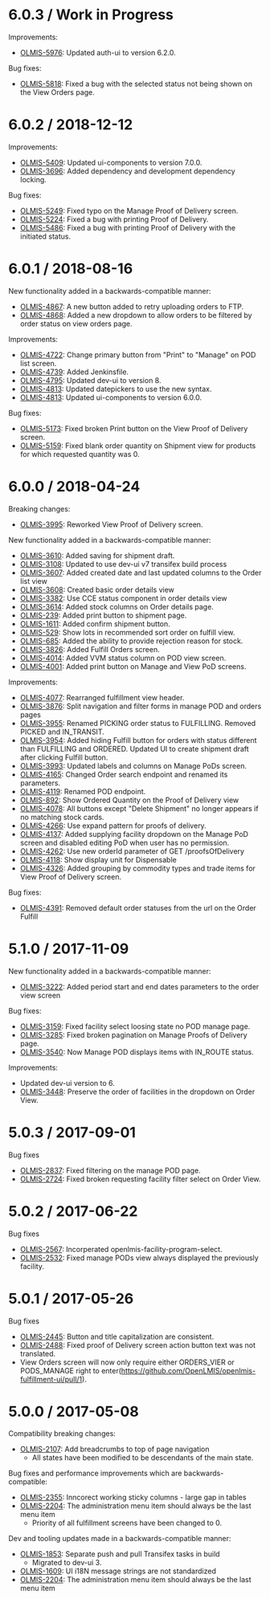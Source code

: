 6.0.3 / Work in Progress
========================

Improvements:
* [OLMIS-5976](https://openlmis.atlassian.net/browse/OLMIS-5976): Updated auth-ui to version 6.2.0.

Bug fixes:
* [OLMIS-5818](https://openlmis.atlassian.net/browse/OLMIS-5818): Fixed a bug with the selected status not being shown on the View Orders page.

6.0.2 / 2018-12-12
==================

Improvements:
* [OLMIS-5409](https://openlmis.atlassian.net/browse/OLMIS-5409): Updated ui-components to version 7.0.0.
* [OLMIS-3696](https://openlmis.atlassian.net/browse/OLMIS-3696): Added dependency and development dependency locking.

Bug fixes:
* [OLMIS-5249](https://openlmis.atlassian.net/browse/OLMIS-5249): Fixed typo on the Manage Proof of Delivery screen.
* [OLMIS-5224](https://openlmis.atlassian.net/browse/OLMIS-5224): Fixed a bug with printing Proof of Delivery.
* [OLMIS-5486](https://openlmis.atlassian.net/browse/OLMIS-5486): Fixed a bug with printing Proof of Delivery with the initiated status.

6.0.1 / 2018-08-16
==================
New functionality added in a backwards-compatible manner:
* [OLMIS-4867](https://openlmis.atlassian.net/browse/OLMIS-4867): A new button added to retry uploading orders to FTP.
* [OLMIS-4868](https://openlmis.atlassian.net/browse/OLMIS-4868): Added a new dropdown to allow orders to be filtered by order status on view orders page.

Improvements:
* [OLMIS-4722](https://openlmis.atlassian.net/browse/OLMIS-4722): Change primary button from "Print" to "Manage" on POD list screen.
* [OLMIS-4739](https://openlmis.atlassian.net/browse/OLMIS-4739): Added Jenkinsfile.
* [OLMIS-4795](https://openlmis.atlassian.net/browse/OLMIS-4795): Updated dev-ui to version 8.
* [OLMIS-4813](https://openlmis.atlassian.net/browse/OLMIS-4813): Updated datepickers to use the new syntax.
* [OLMIS-4813](https://openlmis.atlassian.net/browse/OLMIS-4813): Updated ui-components to version 6.0.0.

Bug fixes:
* [OLMIS-5173](https://openlmis.atlassian.net/browse/OLMIS-5173): Fixed broken Print button on the View Proof of Delivery screen.
* [OLMIS-5159](https://openlmis.atlassian.net/browse/OLMIS-5159): Fixed blank order quantity on Shipment view for products for which requested quantity was 0.

6.0.0 / 2018-04-24
==================

Breaking changes:
* [OLMIS-3995](https://openlmis.atlassian.net/browse/OLMIS-3995): Reworked View Proof of Delivery screen.

New functionality added in a backwards-compatible manner:
* [OLMIS-3610](https://openlmis.atlassian.net/browse/OLMIS-3610): Added saving for shipment draft.
* [OLMIS-3108](https://openlmis.atlassian.net/browse/OLMIS-3108): Updated to use dev-ui v7 transifex build process
* [OLMIS-3607](https://openlmis.atlassian.net/browse/OLMIS-3607): Added created date and last updated columns to the Order list view
* [OLMIS-3608](https://openlmis.atlassian.net/browse/OLMIS-3608): Created basic order details view
* [OLMIS-3382](https://openlmis.atlassian.net/browse/OLMIS-3382): Use CCE status component in order details view
* [OLMIS-3614](https://openlmis.atlassian.net/browse/OLMIS-3614): Added stock columns on Order details page.
* [OLMIS-239](https://openlmis.atlassian.net/browse/OLMIS-239): Added print button to shipment page.
* [OLMIS-1611](https://openlmis.atlassian.net/browse/OLMIS-1611): Added confirm shipment button.
* [OLMIS-529](https://openlmis.atlassian.net/browse/OLMIS-529): Show lots in recommended sort order on fulfill view.
* [OLMIS-685](https://openlmis.atlassian.net/browse/OLMIS-685): Added the ability to provide rejection reason for stock.
* [OLMIS-3826](https://openlmis.atlassian.net/browse/OLMIS-3826): Added Fulfill Orders screen.
* [OLMIS-4014](https://openlmis.atlassian.net/browse/OLMIS-4014): Added VVM status column on POD view screen.
* [OLMIS-4001](https://openlmis.atlassian.net/browse/OLMIS-4001): Added print button on Manage and View PoD screens.

Improvements:
* [OLMIS-4077](https://openlmis.atlassian.net/browse/OLMIS-4077): Rearranged fulfillment view header.
* [OLMIS-3876](https://openlmis.atlassian.net/browse/OLMIS-3876): Split navigation and filter forms in manage POD and orders pages
* [OLMIS-3955](https://openlmis.atlassian.net/browse/OLMIS-3955): Renamed PICKING order status to FULFILLING. Removed PICKED and IN_TRANSIT.
* [OLMIS-3954](https://openlmis.atlassian.net/browse/OLMIS-3954): Added hiding Fulfill button for orders with status different than FULFILLING and ORDERED. Updated UI to create shipment draft after clicking Fulfill button.
* [OLMIS-3993](https://openlmis.atlassian.net/browse/OLMIS-3993): Updated labels and columns on Manage PoDs screen.
* [OLMIS-4165](https://openlmis.atlassian.net/browse/OLMIS-4165): Changed Order search endpoint and renamed its parameters.
* [OLMIS-4119](https://openlmis.atlassian.net/browse/OLMIS-4119): Renamed POD endpoint.
* [OLMIS-892](https://openlmis.atlassian.net/browse/OLMIS-892): Show Ordered Quantity on the Proof of Delivery view
* [OLMIS-4078](https://openlmis.atlassian.net/browse/OLMIS-4078): All buttons except "Delete Shipment" no longer appears if no matching stock cards.
* [OLMIS-4266](https://openlmis.atlassian.net/browse/OLMIS-4266): Use expand pattern for proofs of delivery.
* [OLMIS-4137](https://openlmis.atlassian.net/browse/OLMIS-4137): Added supplying facility dropdown on the Manage PoD screen and disabled editing PoD when user has no permission.
* [OLMIS-4262](https://openlmis.atlassian.net/browse/OLMIS-4262): Use new orderId parameter of GET /proofsOfDelivery
* [OLMIS-4118](https://openlmis.atlassian.net/browse/OLMIS-4118): Show display unit for Dispensable
* [OLMIS-4326](https://openlmis.atlassian.net/browse/OLMIS-4326): Added grouping by commodity types and trade items for View Proof of Delivery screen.

Bug fixes:
* [OLMIS-4391](https://openlmis.atlassian.net/browse/OLMIS-4391): Removed default order statuses from the url on the Order Fulfill

5.1.0 / 2017-11-09
==================

New functionality added in a backwards-compatible manner:
* [OLMIS-3222](https://openlmis.atlassian.net/browse/OLMIS-3222): Added period start and end dates parameters to the order view screen

Bug fixes:
* [OLMIS-3159](https://openlmis.atlassian.net/browse/OLMIS-3159): Fixed facility select loosing state no POD manage page.
* [OLMIS-3285](https://openlmis.atlassian.net/browse/OLMIS-3285): Fixed broken pagination on Manage Proofs of Delivery page.
* [OLMIS-3540](https://openlmis.atlassian.net/browse/OLMIS-3540): Now Manage POD displays items with IN_ROUTE status.

Improvements:
* Updated dev-ui version to 6.
* [OLMIS-3448](https://openlmis.atlassian.net/browse/OLMIS-3448): Preserve the order of facilities in the dropdown on Order View.

5.0.3 / 2017-09-01
==================

Bug fixes

* [OLMIS-2837](https://openlmis.atlassian.net/browse/OLMIS-2837): Fixed filtering on the manage POD page.
* [OLMIS-2724](https://openlmis.atlassian.net/browse/OLMIS-2724): Fixed broken requesting facility filter select on Order View.

5.0.2 / 2017-06-22
==================

Bug fixes

* [OLMIS-2567](https://openlmis.atlassian.net/browse/OLMIS-2567): Incorperated openlmis-facility-program-select.
* [OLMIS-2532](https://openlmis.atlassian.net/browse/OLMIS-2532): Fixed manage PODs view always displayed the previously facility.

5.0.1 / 2017-05-26
==================

Bug fixes

* [OLMIS-2445](https://openlmis.atlassian.net/browse/OLMIS-2445): Button and title capitalization are consistent.
* [OLMIS-2488](https://openlmis.atlassian.net/browse/OLMIS-2488): Fixed proof of Delivery screen action button text was not translated.
* View Orders screen will now only require either ORDERS_VIER or PODS_MANAGE right to enter(https://github.com/OpenLMIS/openlmis-fulfillment-ui/pull/1).

5.0.0 / 2017-05-08
==================

Compatibility breaking changes:
* [OLMIS-2107](https://openlmis.atlassian.net/browse/OLMIS-2107): Add breadcrumbs to top of page navigation
  * All states have been modified to be descendants of the main state.

Bug fixes and performance improvements which are backwards-compatible:

* [OLMIS-2355](https://openlmis.atlassian.net/browse/OLMIS-2355): Inncorect working sticky columns - large gap in tables
* [OLMIS-2204](https://openlmis.atlassian.net/browse/OLMIS-2204): The administration menu item should always be the last menu item
  * Priority of all fulfillment screens have been changed to 0.

Dev and tooling updates made in a backwards-compatible manner:

* [OLMIS-1853](https://openlmis.atlassian.net/browse/OLMIS-1853): Separate push and pull Transifex tasks in build
  * Migrated to dev-ui 3.
* [OLMIS-1609](https://openlmis.atlassian.net/browse/OLMIS-1609): UI i18N message strings are not standardized
* [OLMIS-2204](https://openlmis.atlassian.net/browse/OLMIS-2204): The administration menu item should always be the last menu item

